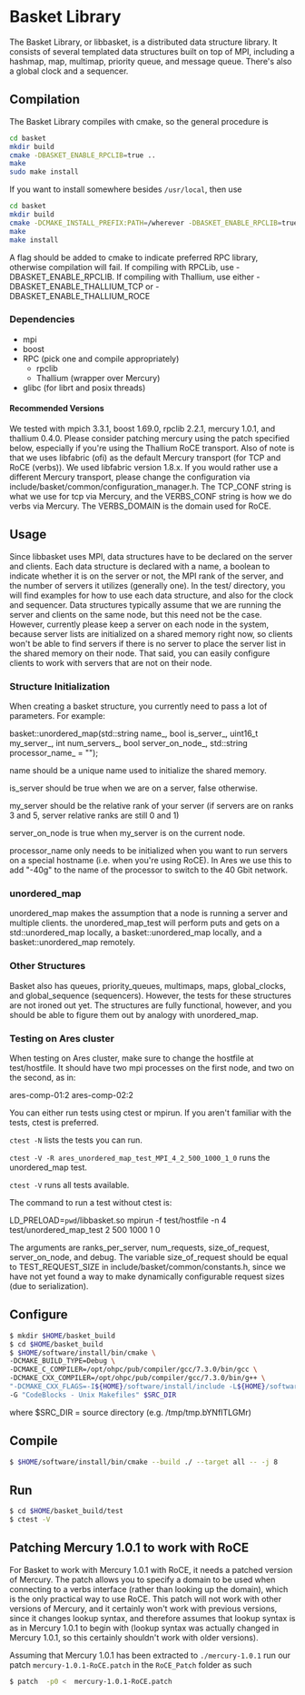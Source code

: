 # Basket Library

The Basket Library, or libbasket, is a distributed data structure
library. It consists of several templated data structures built on top
of MPI, including a hashmap, map, multimap, priority queue, and
message queue. There's also a global clock and a sequencer.

## Compilation

The Basket Library compiles with cmake, so the general procedure is

```bash
cd basket
mkdir build
cmake -DBASKET_ENABLE_RPCLIB=true ..
make
sudo make install
```
If you want to install somewhere besides `/usr/local`, then use

```bash
cd basket
mkdir build
cmake -DCMAKE_INSTALL_PREFIX:PATH=/wherever -DBASKET_ENABLE_RPCLIB=true ..
make
make install
```

A flag should be added to cmake to indicate preferred RPC library,
otherwise compilation will fail. If compiling with RPCLib, use
-DBASKET_ENABLE_RPCLIB. If compiling with Thallium, use either
-DBASKET_ENABLE_THALLIUM_TCP or -DBASKET_ENABLE_THALLIUM_ROCE

### Dependencies
- mpi
- boost
- RPC (pick one and compile appropriately)
  - rpclib
  - Thallium (wrapper over Mercury)
- glibc (for librt and posix threads)

#### Recommended Versions
We tested with mpich 3.3.1, boost 1.69.0, rpclib 2.2.1, mercury 1.0.1,
and thallium 0.4.0. Please consider patching mercury using the patch
specified below, especially if you're using the Thallium RoCE
transport. Also of note is that we uses libfabric (ofi) as the default
Mercury transport (for TCP and RoCE (verbs)). We used libfabric
version 1.8.x. If you would rather use a different Mercury transport,
please change the configuration via
include/basket/common/configuration_manager.h. The TCP_CONF string is
what we use for tcp via Mercury, and the VERBS_CONF string is how we
do verbs via Mercury. The VERBS_DOMAIN is the domain used for RoCE.

## Usage

Since libbasket uses MPI, data structures have to be declared on the
server and clients. Each data structure is declared with a name, a
boolean to indicate whether it is on the server or not, the MPI rank
of the server, and the number of servers it utilizes (generally
one). In the test/ directory, you will find examples for how to use
each data structure, and also for the clock and sequencer. Data
structures typically assume that we are running the server and clients
on the same node, but this need not be the case. However, currently
please keep a server on each node in the system, because server lists
are initialized on a shared memory right now, so clients won't be able
to find servers if there is no server to place the server list in
the shared memory on their node. That said, you can easily configure
clients to work with servers that are not on their node.

### Structure Initialization

When creating a basket structure, you currently need to pass a lot of
parameters. For example:

basket::unordered_map(std::string name_, bool is_server_,
                      uint16_t my_server_, int num_servers_,
                      bool server_on_node_,
                      std::string processor_name_ = "");

name should be a unique name used to initialize the shared memory.

is_server should be true when we are on a server, false otherwise.

my_server should be the relative rank of your server (if servers are
on ranks 3 and 5, server relative ranks are still 0 and 1)

server_on_node is true when my_server is on the current node.

processor_name only needs to be initialized when you want to run
servers on a special hostname (i.e. when you're using RoCE). In Ares
we use this to add "-40g" to the name of the processor to switch to
the 40 Gbit network.

### unordered_map

unordered_map makes the assumption that a node is running a server and
multiple clients. the unordered_map_test will perform puts and gets on a
std::unordered_map locally, a basket::unordered_map locally, and a
basket::unordered_map remotely.

### Other Structures

Basket also has queues, priority_queues, multimaps, maps,
global_clocks, and global_sequence (sequencers). However, the tests
for these structures are not ironed out yet. The structures are fully
functional, however, and you should be able to figure them out by
analogy with unordered_map.

### Testing on Ares cluster

When testing on Ares cluster, make sure to change the hostfile at
test/hostfile. It should have two mpi processes on the first node, and
two on the second, as in:

ares-comp-01:2
ares-comp-02:2

You can either run tests using ctest or mpirun. If you aren't familiar
with the tests, ctest is preferred.

`ctest -N` lists the tests you can run.

`ctest -V -R ares_unordered_map_test_MPI_4_2_500_1000_1_0` runs the
unordered_map test.

`ctest -V` runs all tests available.

The command to run a test without ctest is:

LD_PRELOAD=`pwd`/libbasket.so mpirun -f test/hostfile -n 4
test/unordered_map_test 2 500 1000 1 0

The arguments are ranks_per_server, num_requests, size_of_request,
server_on_node, and debug. The variable size_of_request should be
equal to TEST_REQUEST_SIZE in include/basket/common/constants.h, since
we have not yet found a way to make dynamically configurable request
sizes (due to serialization).

## Configure

```bash
$ mkdir $HOME/basket_build
$ cd $HOME/basket_build
$ $HOME/software/install/bin/cmake \
-DCMAKE_BUILD_TYPE=Debug \
-DCMAKE_C_COMPILER=/opt/ohpc/pub/compiler/gcc/7.3.0/bin/gcc \
-DCMAKE_CXX_COMPILER=/opt/ohpc/pub/compiler/gcc/7.3.0/bin/g++ \
"-DCMAKE_CXX_FLAGS=-I${HOME}/software/install/include -L${HOME}/software/install/lib"\
-G "CodeBlocks - Unix Makefiles" $SRC_DIR
```

where $SRC_DIR = source directory (e.g. /tmp/tmp.bYNfITLGMr)

## Compile

```bash
$ $HOME/software/install/bin/cmake --build ./ --target all -- -j 8
```

## Run

```bash
$ cd $HOME/basket_build/test
$ ctest -V
```
## Patching Mercury 1.0.1 to work with RoCE

For Basket to work with Mercury 1.0.1 with RoCE, it needs a patched
version of Mercury. The patch allows you to specify a domain to be
used when connecting to a verbs interface (rather than looking up the
domain), which is the only practical way to use RoCE. This patch will
not work with other versions of Mercury, and it certainly won't work
with previous versions, since it changes lookup syntax, and therefore
assumes that lookup syntax is as in Mercury 1.0.1 to begin with
(lookup syntax was actually changed in Mercury 1.0.1, so this
certainly shouldn't work with older versions).

Assuming that Mercury 1.0.1 has been extracted to `./mercury-1.0.1`
run our patch `mercury-1.0.1-RoCE.patch` in the `RoCE_Patch` folder as
such

```bash
$ patch  -p0 <  mercury-1.0.1-RoCE.patch
```
